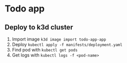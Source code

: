 # Todo app

## Deploy to k3d cluster

1. Import image `k3d image import todo-app-app`
2. Deploy `kubectl apply -f manifests/deployment.yaml`
3. Find pod with `kubectl get pods`
4. Get logs with `kubectl logs -f <pod-name>`
